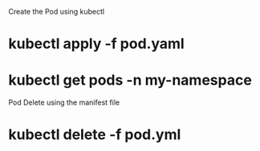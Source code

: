 Create the Pod using kubectl

# kubectl apply -f pod.yaml

# kubectl get pods -n my-namespace

Pod Delete using the manifest file

# kubectl delete -f pod.yml


